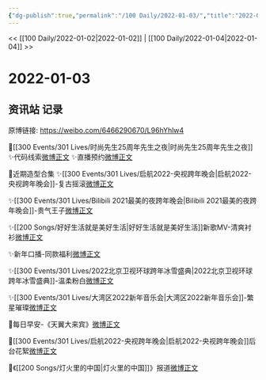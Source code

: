 ```yaml
---
{"dg-publish":true,"permalink":"/100 Daily/2022-01-03/","title":"2022-01-03","created":"2022-12-22T16:47:00.000+08:00","updated":"2023-04-11T14:46:35.119+08:00"}
---
```



<< [[100 Daily/2022-01-02\|2022-01-02]] | [[100 Daily/2022-01-04\|2022-01-04]] >>

# 2022-01-03

## 资讯站 记录

原博链接: https://weibo.com/6466290670/L96hYhlw4

🌟[[300 Events/301 Lives/时尚先生25周年先生之夜\|时尚先生25周年先生之夜]]
✨代码线索[微博正文](https://m.weibo.cn/6466290670/4721558872129770)
✨直播预约[微博正文](https://m.weibo.cn/6466290670/4721617639311127)

🌟近期造型合集
✨[[300 Events/301 Lives/启航2022-央视跨年晚会\|启航2022-央视跨年晚会]]-复古摇滚[微博正文](https://m.weibo.cn/6466290670/4721506967356752)

✨[[300 Events/301 Lives/Bilibili 2021最美的夜跨年晚会\|Bilibili 2021最美的夜跨年晚会]]-贵气王子[微博正文](https://m.weibo.cn/6466290670/4721507711060243)

✨[[200 Songs/好好生活就是美好生活\|好好生活就是美好生活]]新歌MV-清爽衬衫[微博正文](https://m.weibo.cn/6466290670/4721509144986572)

✨新年口播-同款福利[微博正文](https://m.weibo.cn/6466290670/4721513061943500)

✨[[300 Events/301 Lives/2022北京卫视环球跨年冰雪盛典\|2022北京卫视环球跨年冰雪盛典]]-温柔粉白[微博正文](https://m.weibo.cn/6466290670/4721508717170243)

✨[[300 Events/301 Lives/大湾区2022新年音乐会\|大湾区2022新年音乐会]]-繁星璀璨[微博正文](https://m.weibo.cn/6466290670/4721510331189781)

🌟每日早安-《天翼大来宾》[微博正文](https://m.weibo.cn/6466290670/4721482229352427)

🌟[[300 Events/301 Lives/启航2022-央视跨年晚会\|启航2022-央视跨年晚会]]后台花絮[微博正文](https://m.weibo.cn/6466290670/4721505135494327)

🌟《[[200 Songs/灯火里的中国\|灯火里的中国]]》报道[微博正文](https://m.weibo.cn/6466290670/4721680712468198)
